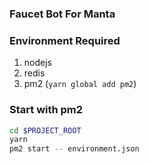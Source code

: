 ### Faucet Bot For Manta

### Environment Required
1. nodejs
2. redis
3. pm2 (`yarn global add pm2`)

### Start with pm2
```bash
cd $PROJECT_ROOT
yarn
pm2 start -- environment.json
```

